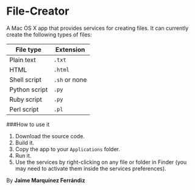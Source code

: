 File-Creator
============

A Mac OS X app that provides services for creating files.
It can currently create the following types of files:

File type      | Extension
-------------- | --------------
Plain text     | `.txt`
HTML           | `.html`
Shell script   | `.sh` or none
Python script  | `.py`
Ruby script    | `.py`
Perl script    | `.pl`

###How to use it
1. Download the source code.
2. Build it.
3. Copy the app to your `Applications` folder.
4. Run it. 
5. Use the services by right-clicking on any file or folder in Finder (you may need to activate them inside the services preferences).

By __Jaime Marquínez Ferrándiz__
